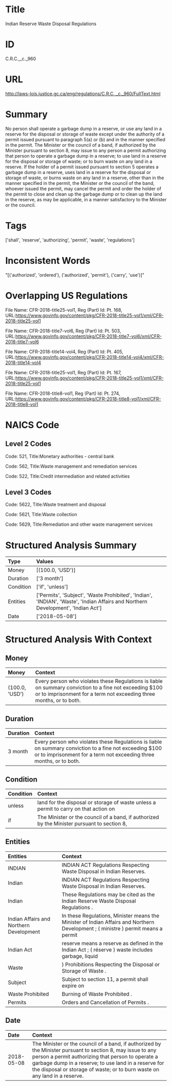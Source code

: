 # Title
Indian Reserve Waste Disposal Regulations


# ID
C.R.C.,_c._960

# URL
http://laws-lois.justice.gc.ca/eng/regulations/C.R.C.,_c._960/FullText.html


# Summary
No person shall operate a garbage dump in a reserve, or use any land in a reserve for the disposal or storage of waste except under the authority of a permit issued pursuant to paragraph 5(a) or (b) and in the manner specified in the permit.
The Minister or the council of a band, if authorized by the Minister pursuant to section 8, may issue to any person a permit authorizing that person to operate a garbage dump in a reserve; to use land in a reserve for the disposal or storage of waste; or to burn waste on any land in a reserve.
If the holder of a permit issued pursuant to section 5 operates a garbage dump in a reserve, uses land in a reserve for the disposal or storage of waste, or burns waste on any land in a reserve, other than in the manner specified in the permit, the Minister or the council of the band, whoever issued the permit, may cancel the permit and order the holder of the permit to close and clean up the garbage dump or to clean up the land in the reserve, as may be applicable, in a manner satisfactory to the Minister or the council.


# Tags
['shall', 'reserve', 'authorizing', 'permit', 'waste', 'regulations']


# Inconsistent Words
"[('authorized', 'ordered'), ('authorized', 'permit'), ('carry', 'use')]"


# Overlapping US Regulations
File Name: CFR-2018-title25-vol1, Reg (Part) Id: Pt. 168, URL:https://www.govinfo.gov/content/pkg/CFR-2018-title25-vol1/xml/CFR-2018-title25-vol1

File Name: CFR-2018-title7-vol6, Reg (Part) Id: Pt. 503, URL:https://www.govinfo.gov/content/pkg/CFR-2018-title7-vol6/xml/CFR-2018-title7-vol6

File Name: CFR-2018-title14-vol4, Reg (Part) Id: Pt. 405, URL:https://www.govinfo.gov/content/pkg/CFR-2018-title14-vol4/xml/CFR-2018-title14-vol4

File Name: CFR-2018-title25-vol1, Reg (Part) Id: Pt. 167, URL:https://www.govinfo.gov/content/pkg/CFR-2018-title25-vol1/xml/CFR-2018-title25-vol1

File Name: CFR-2018-title8-vol1, Reg (Part) Id: Pt. 274, URL:https://www.govinfo.gov/content/pkg/CFR-2018-title8-vol1/xml/CFR-2018-title8-vol1




# NAICS Code
## Level 2 Codes
Code: 521, Title:Monetary authorities - central bank

Code: 562, Title:Waste management and remediation services

Code: 522, Title:Credit intermediation and related activities




## Level 3 Codes
Code: 5622, Title:Waste treatment and disposal

Code: 5621, Title:Waste collection

Code: 5629, Title:Remediation and other waste management services







# Structured Analysis Summary
| Type      | Values                                                                                                                           |
|:----------|:---------------------------------------------------------------------------------------------------------------------------------|
| Money     | [(100.0, 'USD')]                                                                                                                 |
| Duration  | ['3 month']                                                                                                                      |
| Condition | ['if', 'unless']                                                                                                                 |
| Entities  | ['Permits', 'Subject', 'Waste Prohibited', 'Indian', 'INDIAN', 'Waste', 'Indian Affairs and Northern Development', 'Indian Act'] |
| Date      | ['2018-05-08']                                                                                                                   |


# Structured Analysis With Context
 


## Money
| Money          | Context                                                                                                                                                                        |
|:---------------|:-------------------------------------------------------------------------------------------------------------------------------------------------------------------------------|
| (100.0, 'USD') | Every person who violates these Regulations is liable on summary conviction to a fine not exceeding $100 or to imprisonment for a term not exceeding three months, or to both. |


## Duration
| Duration   | Context                                                                                                                                                                        |
|:-----------|:-------------------------------------------------------------------------------------------------------------------------------------------------------------------------------|
| 3 month    | Every person who violates these Regulations is liable on summary conviction to a fine not exceeding $100 or to imprisonment for a term not exceeding three months, or to both. |


## Condition
| Condition   | Context                                                                                      |
|:------------|:---------------------------------------------------------------------------------------------|
| unless      | land for the disposal or storage of waste unless a permit to carry on that action on         |
| if          | The Minister or the council of a band,  if authorized by the Minister pursuant to section 8, |


## Entities
| Entities                                | Context                                                                                                                             |
|:----------------------------------------|:------------------------------------------------------------------------------------------------------------------------------------|
| INDIAN                                  | INDIAN  ACT Regulations Respecting Waste Disposal in Indian Reserves.                                                               |
| Indian                                  | INDIAN ACT Regulations Respecting Waste Disposal in  Indian  Reserves.                                                              |
| Indian                                  | These Regulations may be cited as the   Indian  Reserve Waste Disposal Regulations .                                                |
| Indian Affairs and Northern Development | In these Regulations, Minister  means the Minister of  Indian Affairs and Northern Development ; ( ministre ) permit means a permit |
| Indian Act                              | reserve means a reserve as defined in the Indian Act ; ( réserve ) waste includes garbage, liquid                                   |
| Waste                                   | ) Prohibitions Respecting the Disposal or Storage of Waste .                                                                        |
| Subject                                 | Subject to section 11, a permit shall expire on                                                                                     |
| Waste Prohibited                        | Burning of  Waste Prohibited .                                                                                                      |
| Permits                                 | Orders and Cancellation of  Permits .                                                                                               |


## Date
| Date       | Context                                                                                                                                                                                                                                                                                                |
|:-----------|:-------------------------------------------------------------------------------------------------------------------------------------------------------------------------------------------------------------------------------------------------------------------------------------------------------|
| 2018-05-08 | The Minister or the council of a band, if authorized by the Minister pursuant to section 8, may issue to any person a permit authorizing that person to operate a garbage dump in a reserve; to use land in a reserve for the disposal or storage of waste; or to burn waste on any land in a reserve. |


